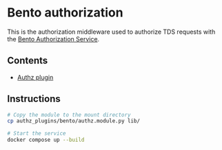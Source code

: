 # Bento authorization

This is the authorization middleware used to authorize TDS requests with the
[Bento Authorization Service](https://github.com/bento-platform/bento_authorization_service).

## Contents
- [Authz plugin](./authz.module.py)

## Instructions

```bash
# Copy the module to the mount directory
cp authz_plugins/bento/authz.module.py lib/

# Start the service
docker compose up --build
```
